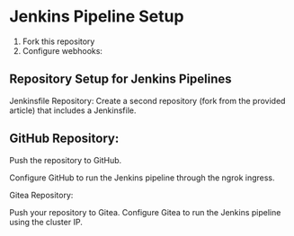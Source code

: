 # Jenkins Pipeline Setup
1. Fork this repository
2. Configure webhooks:

## Repository Setup for Jenkins Pipelines
Jenkinsfile Repository:
Create a second repository (fork from the provided article) that includes a Jenkinsfile.

## GitHub Repository:
Push the repository to GitHub.

Configure GitHub to run the Jenkins pipeline through the ngrok ingress.

Gitea Repository:

Push your repository to Gitea.
Configure Gitea to run the Jenkins pipeline using the cluster IP.